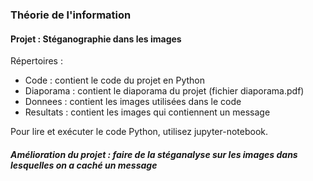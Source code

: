 ### Théorie de l'information
#### Projet : Stéganographie dans les images

Répertoires :

- Code : contient le code du projet en Python
- Diaporama : contient le diaporama du projet (fichier diaporama.pdf)
- Donnees : contient les images utilisées dans le code
- Resultats : contient les images qui contiennent un message

Pour lire et exécuter le code Python, utilisez jupyter-notebook.

##### Amélioration du projet : faire de la stéganalyse sur les images dans lesquelles on a caché un message
